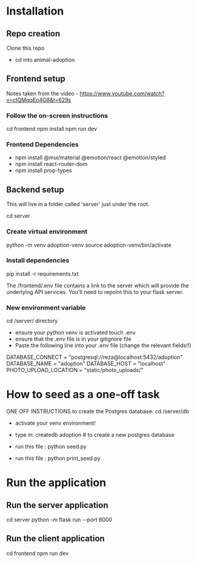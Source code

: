 # Installation

## Repo creation
Clone this repo
- cd into animal-adoption

## Frontend setup
Notes taken from the video - https://www.youtube.com/watch?v=ctQMqqEo4G8&t=629s

### Follow the on-screen instructions

cd frontend
npm install
npm run dev

### Frontend Dependencies
- npm install @mui/material @emotion/react @emotion/styled
- npm install react-router-dom
- npm install prop-types 


## Backend setup
This will live in a folder called 'server' just under the root.

cd server

### Create virtual environment

python -m venv adoption-venv
source adoption-venv/bin/activate

### Install dependencies 

pip install -r requirements.txt

The /frontend/.env file contains a link to the server which will provide the underlying API services. You'll need to repoint this to your flask server.

### New environment variable
cd /server/ directory
- ensure your python venv is activated
touch .env
- ensure that the .env file is in your gitignore file
- Paste the following line into your .env file (change the relevant fields!!)

DATABASE_CONNECT = "postgresql://reza@localhost:5432/adoption"
DATABASE_NAME = "adoption"
DATABASE_HOST = "localhost"
PHOTO_UPLOAD_LOCATION = "static/photo_uploads/"


# How to seed as a one-off task

ONE OFF INSTRUCTIONS to create the Postgres database.
cd /server/db
- activate your venv environment!
- type in:
 createdb adoption # to create a new postgres database

- run this file : 
python seed.py

- run this file : 
python print_seed.py

# Run the application

## Run the server application
cd server
python -m flask run --port 8000

## Run the client application
cd frontend
npm run dev


